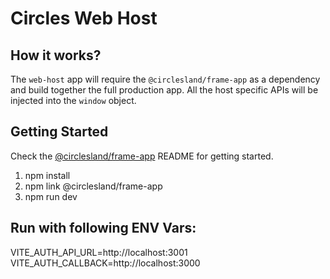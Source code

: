 # Circles Web Host

## How it works?

The `web-host` app will require the `@circlesland/frame-app` as a dependency and build together the full production app. All the host specific APIs will be injected into the `window` object.

## Getting Started

Check the [@circlesland/frame-app](https://github.com/circlesland/frame-app) README for getting started.

1) npm install
2) npm link @circlesland/frame-app
3) npm run dev

## Run with following ENV Vars:
VITE_AUTH_API_URL=http://localhost:3001
VITE_AUTH_CALLBACK=http://localhost:3000
